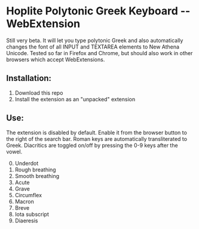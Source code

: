 # Hoplite Polytonic Greek Keyboard -- WebExtension

Still very beta. It will let you type polytonic Greek and also automatically changes the font of all INPUT and TEXTAREA elements to New Athena Unicode. Tested so far in Firefox and Chrome, but should also work in other browsers which accept WebExtensions.

## Installation:
1. Download this repo
2. Install the extension as an "unpacked" extension

## Use:
The extension is disabled by default. Enable it from the browser button to the right of the search bar.
Roman keys are automatically transliterated to Greek. Diacritics are toggled on/off by pressing the 0-9 keys after the vowel.

0. Underdot
1. Rough breathing
2. Smooth breathing
3. Acute
4. Grave
5. Circumflex
6. Macron
7. Breve
8. Iota subscript
9. Diaeresis
